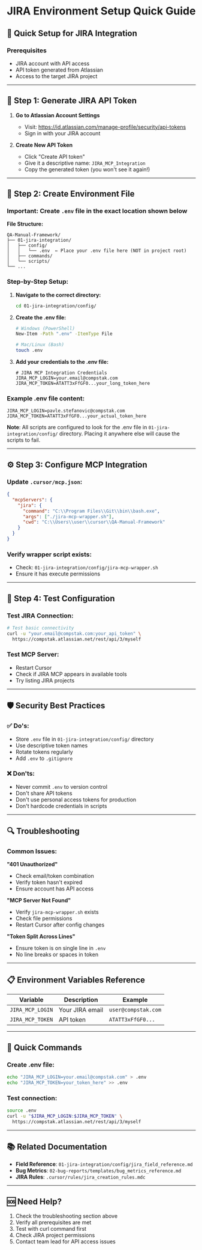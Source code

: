 # JIRA Environment Setup Quick Guide

## 🚀 Quick Setup for JIRA Integration

### Prerequisites
- JIRA account with API access
- API token generated from Atlassian
- Access to the target JIRA project

---

## 📝 Step 1: Generate JIRA API Token

1. **Go to Atlassian Account Settings**
   - Visit: https://id.atlassian.com/manage-profile/security/api-tokens
   - Sign in with your JIRA account

2. **Create New API Token**
   - Click "Create API token"
   - Give it a descriptive name: `JIRA_MCP_Integration`
   - Copy the generated token (you won't see it again!)

---

## 📁 Step 2: Create Environment File

### **Important**: Create `.env` file in the exact location shown below

**File Structure:**
```
QA-Manual-Framework/
├── 01-jira-integration/
│   ├── config/
│   │   └── .env  ← Place your .env file here (NOT in project root)
│   ├── commands/
│   └── scripts/
└── ...
```

### **Step-by-Step Setup:**

1. **Navigate to the correct directory:**
   ```bash
   cd 01-jira-integration/config/
   ```

2. **Create the .env file:**
   ```bash
   # Windows (PowerShell)
   New-Item -Path ".env" -ItemType File
   
   # Mac/Linux (Bash)
   touch .env
   ```

3. **Add your credentials to the .env file:**
   ```env
   # JIRA MCP Integration Credentials
   JIRA_MCP_LOGIN=your.email@compstak.com
   JIRA_MCP_TOKEN=ATATT3xFfGF0...your_long_token_here
   ```

### **Example .env file content:**
```env
JIRA_MCP_LOGIN=pavle.stefanovic@compstak.com
JIRA_MCP_TOKEN=ATATT3xFfGF0...your_actual_token_here
```

**Note**: All scripts are configured to look for the .env file in `01-jira-integration/config/` directory. Placing it anywhere else will cause the scripts to fail.

---

## ⚙️ Step 3: Configure MCP Integration

### Update `.cursor/mcp.json`:
```json
{
  "mcpServers": {
    "jira": {
      "command": "C:\\Program Files\\Git\\bin\\bash.exe",
      "args": ["./jira-mcp-wrapper.sh"],
      "cwd": "C:\\Users\\user\\cursor\\QA-Manual-Framework"
    }
  }
}
```

### Verify wrapper script exists:
- Check: `01-jira-integration/config/jira-mcp-wrapper.sh`
- Ensure it has execute permissions

---

## 🔧 Step 4: Test Configuration

### Test JIRA Connection:
```bash
# Test basic connectivity
curl -u "your.email@compstak.com:your_api_token" \
  https://compstak.atlassian.net/rest/api/3/myself
```

### Test MCP Server:
- Restart Cursor
- Check if JIRA MCP appears in available tools
- Try listing JIRA projects

---

## 🛡️ Security Best Practices

### ✅ Do's:
- Store `.env` file in `01-jira-integration/config/` directory
- Use descriptive token names
- Rotate tokens regularly
- Add `.env` to `.gitignore`

### ❌ Don'ts:
- Never commit `.env` to version control
- Don't share API tokens
- Don't use personal access tokens for production
- Don't hardcode credentials in scripts

---

## 🔍 Troubleshooting

### Common Issues:

**"401 Unauthorized"**
- Check email/token combination
- Verify token hasn't expired
- Ensure account has API access

**"MCP Server Not Found"**
- Verify `jira-mcp-wrapper.sh` exists
- Check file permissions
- Restart Cursor after config changes

**"Token Split Across Lines"**
- Ensure token is on single line in `.env`
- No line breaks or spaces in token

---

## 📋 Environment Variables Reference

| Variable | Description | Example |
|----------|-------------|---------|
| `JIRA_MCP_LOGIN` | Your JIRA email | `user@compstak.com` |
| `JIRA_MCP_TOKEN` | API token | `ATATT3xFfGF0...` |

---

## 🎯 Quick Commands

### Create .env file:
```bash
echo "JIRA_MCP_LOGIN=your.email@compstak.com" > .env
echo "JIRA_MCP_TOKEN=your_token_here" >> .env
```

### Test connection:
```bash
source .env
curl -u "$JIRA_MCP_LOGIN:$JIRA_MCP_TOKEN" \
  https://compstak.atlassian.net/rest/api/3/myself
```

---

## 📚 Related Documentation

- **Field Reference**: `01-jira-integration/config/jira_field_reference.md`
- **Bug Metrics**: `02-bug-reports/templates/bug_metrics_reference.md`
- **JIRA Rules**: `.cursor/rules/jira_creation_rules.mdc`

---

## 🆘 Need Help?

1. Check the troubleshooting section above
2. Verify all prerequisites are met
3. Test with curl command first
4. Check JIRA project permissions
5. Contact team lead for API access issues
